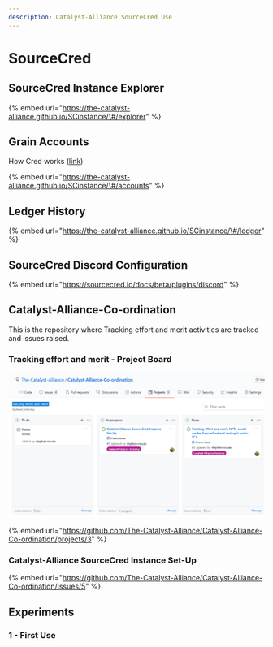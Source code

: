```yaml
---
description: Catalyst-Alliance SourceCred Use
---
```


# SourceCred

## SourceCred Instance Explorer

{% embed url="https://the-catalyst-alliance.github.io/SCinstance/\#/explorer" %}

## Grain Accounts

How Cred works \([link](https://sourcecred.io/docs/beta/cred)\)

{% embed url="https://the-catalyst-alliance.github.io/SCinstance/\#/accounts" %}

## Ledger History

{% embed url="https://the-catalyst-alliance.github.io/SCinstance/\#/ledger" %}

## SourceCred Discord Configuration

{% embed url="https://sourcecred.io/docs/beta/plugins/discord" %}



## Catalyst-Alliance-Co-ordination

This is the repository where Tracking effort and merit activities are tracked and issues raised.

### Tracking effort and merit - Project Board

![Tracking effort and merit - Project Board](../.gitbook/assets/2021-07-17-4-.png)

{% embed url="https://github.com/The-Catalyst-Alliance/Catalyst-Alliance-Co-ordination/projects/3" %}

### Catalyst-Alliance SourceCred Instance Set-Up

{% embed url="https://github.com/The-Catalyst-Alliance/Catalyst-Alliance-Co-ordination/issues/5" %}

## Experiments

### 1 - First Use



